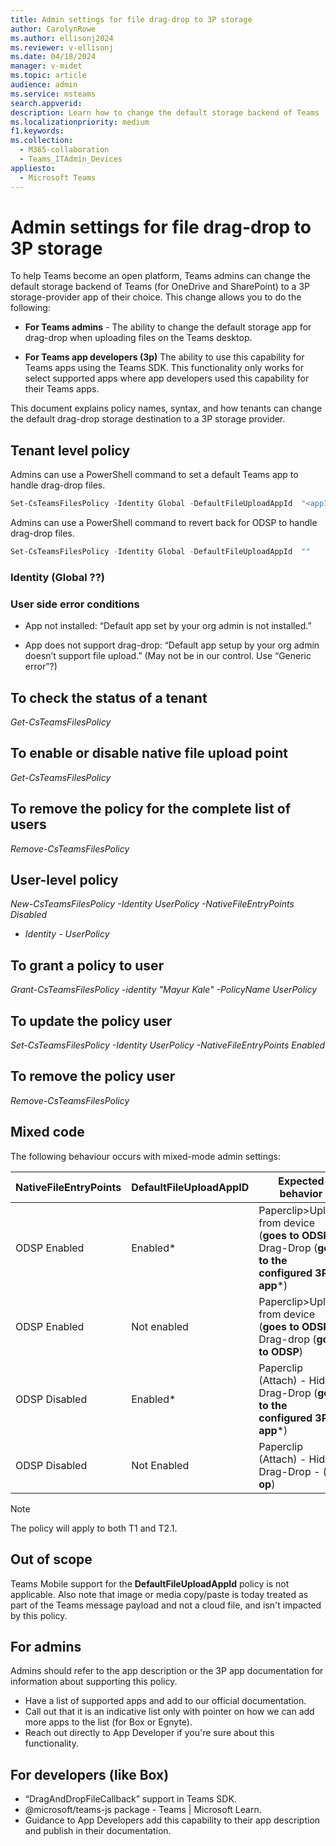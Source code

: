 ```yaml
---
title: Admin settings for file drag-drop to 3P storage 
author: CarolynRowe
ms.author: ellisonj2024
ms.reviewer: v-ellisonj
ms.date: 04/18/2024
manager: v-midet
ms.topic: article
audience: admin
ms.service: msteams
search.appverid: 
description: Learn how to change the default storage backend of Teams
ms.localizationpriority: medium
f1.keywords: 
ms.collection: 
  - M365-collaboration
  - Teams_ITAdmin_Devices
appliesto: 
  - Microsoft Teams
---
```


# Admin settings for file drag-drop to 3P storage

To help Teams become an open platform, Teams admins can change the default storage backend of Teams (for OneDrive and SharePoint) to a 3P storage-provider app of their choice. This change allows you to do the following:

- **For Teams admins** - The ability to change the default storage app for drag-drop when uploading files on the Teams desktop.

- **For Teams app developers (3p)** The ability to use this capability for Teams apps using the Teams SDK. This functionality only works for select supported apps where app developers  used this capability for their Teams apps.

This document explains policy names, syntax, and how tenants can change the default drag-drop storage destination to a 3P storage provider.

## Tenant level policy
Admins can use a PowerShell command to set a default Teams app to handle drag-drop files.

```powershell
Set-CsTeamsFilesPolicy -Identity Global -DefaultFileUploadAppId  "<appId>"
```
 
Admins can use a PowerShell command to revert back for ODSP to handle drag-drop files.

```powershell
Set-CsTeamsFilesPolicy -Identity Global -DefaultFileUploadAppId  ""
```

### Identity (Global ??)
 
### User side error conditions

- App not installed: “Default app set by your org admin is not installed.”

- App does not support drag-drop: “Default app setup by your org admin doesn’t support file upload.” (May not be in our control. Use “Generic error”?)

## To check the status of a tenant
*Get-CsTeamsFilesPolicy*

## To enable or disable native file upload point
*Get-CsTeamsFilesPolicy*

## To remove the policy for the complete list of users
*Remove-CsTeamsFilesPolicy*

## User-level policy
*New-CsTeamsFilesPolicy -Identity UserPolicy -NativeFileEntryPoints Disabled*
- *Identity - UserPolicy*

## To grant a policy to user
*Grant-CsTeamsFilesPolicy  -identity "Mayur Kale" -PolicyName UserPolicy*

## To update the policy user
*Set-CsTeamsFilesPolicy -Identity UserPolicy -NativeFileEntryPoints Enabled*

## To remove the policy user
*Remove-CsTeamsFilesPolicy*

## Mixed code
The following behaviour occurs with mixed-mode admin settings:

|NativeFileEntryPoints |DefaultFileUploadAppID |Expected behavior
|---------|---------|---|
|ODSP Enabled     |Enabled*       |Paperclip>Upload from device (**goes to ODSP**) Drag-Drop (**goes to the configured 3P app***)|
|ODSP Enabled    |Not enabled      |Paperclip>Upload from device  (**goes to ODSP**) Drag-drop (**goes to ODSP**)|
|ODSP Disabled    |Enabled*      |Paperclip (Attach) - Hidden Drag-Drop (**goes to the configured 3P app***)|
|ODSP Disabled    |Not Enabled      |Paperclip (Attach) - Hidden Drag-Drop - (**no op**)|

> [!NOTE]
> The policy will apply to both T1 and T2.1.

## Out of scope
Teams Mobile support for the **DefaultFileUploadAppId** policy is not applicable. Also note that image or media copy/paste is today treated as part of the Teams message payload and not a cloud file, and isn't impacted by this policy.

## For admins
Admins should refer to the app description or the 3P app documentation for information about supporting this policy.

- Have a list of supported apps and add to our official documentation.
- Call out that it is an indicative list only with pointer on how we can add more apps to the list (for Box or Egnyte).
- Reach out directly to App Developer if you're sure about this functionality.

##  For developers (like Box)
-	“DragAndDropFileCallback” support in Teams SDK.
-	@microsoft/teams-js package - Teams | Microsoft Learn.
-	Guidance to App Developers add this capability to their app description and publish in their documentation.

